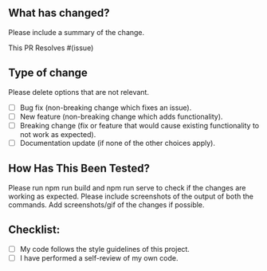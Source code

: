 ## What has changed?

Please include a summary of the change.

This PR Resolves #(issue)

## Type of change

Please delete options that are not relevant.

- [ ] Bug fix (non-breaking change which fixes an issue).
- [ ] New feature (non-breaking change which adds functionality).
- [ ] Breaking change (fix or feature that would cause existing functionality to not work as expected).
- [ ] Documentation update (if none of the other choices apply).

## How Has This Been Tested?

Please run npm run build and npm run serve to check if the changes are working as expected. Please include screenshots of the output of both the commands. Add screenshots/gif of the changes if possible.


## Checklist:

- [ ] My code follows the style guidelines of this project.
- [ ] I have performed a self-review of my own code.

<!--- Thanks for opening this pull request! If the tests fail, please feel free to reach out to us by leaving a comment down below and we will be happy to take a look --->
